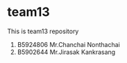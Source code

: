 # team13
This is team13 repository

1. B5924806 Mr.Chanchai Nonthachai
2. B5902644 Mr.Jirasak Kankrasang